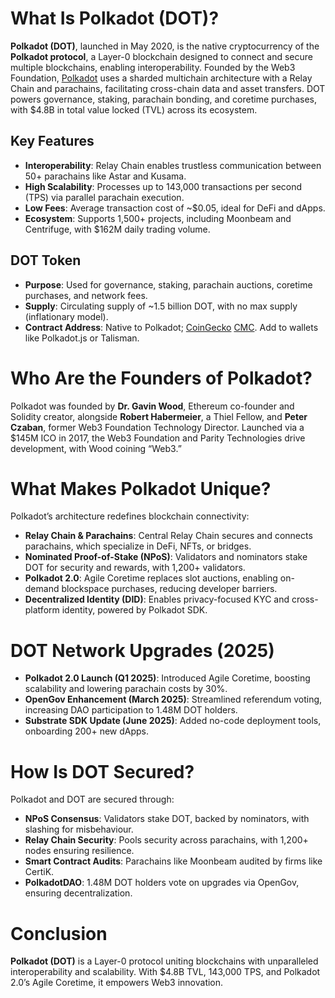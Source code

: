 # What Is Polkadot (DOT)?

**Polkadot (DOT)**, launched in May 2020, is the native cryptocurrency of the **Polkadot protocol**, a Layer-0 blockchain designed to connect and secure multiple blockchains, enabling interoperability. Founded by the Web3 Foundation, [Polkadot](https://polkadot.com/) uses a sharded multichain architecture with a Relay Chain and parachains, facilitating cross-chain data and asset transfers. DOT powers governance, staking, parachain bonding, and coretime purchases, with $4.8B in total value locked (TVL) across its ecosystem.

## Key Features
- **Interoperability**: Relay Chain enables trustless communication between 50+ parachains like Astar and Kusama.
- **High Scalability**: Processes up to 143,000 transactions per second (TPS) via parallel parachain execution.
- **Low Fees**: Average transaction cost of ~$0.05, ideal for DeFi and dApps.
- **Ecosystem**: Supports 1,500+ projects, including Moonbeam and Centrifuge, with $162M daily trading volume.

## DOT Token
- **Purpose**: Used for governance, staking, parachain auctions, coretime purchases, and network fees.
- **Supply**: Circulating supply of ~1.5 billion DOT, with no max supply (inflationary model).
- **Contract Address**: Native to Polkadot; [CoinGecko](https://www.coingecko.com/en/coins/polkadot) [CMC](https://coinmarketcap.com/currencies/polkadot-new/). Add to wallets like Polkadot.js or Talisman.

# Who Are the Founders of Polkadot?

Polkadot was founded by **Dr. Gavin Wood**, Ethereum co-founder and Solidity creator, alongside **Robert Habermeier**, a Thiel Fellow, and **Peter Czaban**, former Web3 Foundation Technology Director. Launched via a $145M ICO in 2017, the Web3 Foundation and Parity Technologies drive development, with Wood coining “Web3.”

# What Makes Polkadot Unique?

Polkadot’s architecture redefines blockchain connectivity:

- **Relay Chain & Parachains**: Central Relay Chain secures and connects parachains, which specialize in DeFi, NFTs, or bridges.
- **Nominated Proof-of-Stake (NPoS)**: Validators and nominators stake DOT for security and rewards, with 1,200+ validators.
- **Polkadot 2.0**: Agile Coretime replaces slot auctions, enabling on-demand blockspace purchases, reducing developer barriers.
- **Decentralized Identity (DID)**: Enables privacy-focused KYC and cross-platform identity, powered by Polkadot SDK.

# DOT Network Upgrades (2025)

- **Polkadot 2.0 Launch (Q1 2025)**: Introduced Agile Coretime, boosting scalability and lowering parachain costs by 30%.
- **OpenGov Enhancement (March 2025)**: Streamlined referendum voting, increasing DAO participation to 1.48M DOT holders.
- **Substrate SDK Update (June 2025)**: Added no-code deployment tools, onboarding 200+ new dApps.

# How Is DOT Secured?

Polkadot and DOT are secured through:

- **NPoS Consensus**: Validators stake DOT, backed by nominators, with slashing for misbehaviour.
- **Relay Chain Security**: Pools security across parachains, with 1,200+ nodes ensuring resilience.
- **Smart Contract Audits**: Parachains like Moonbeam audited by firms like CertiK.
- **PolkadotDAO**: 1.48M DOT holders vote on upgrades via OpenGov, ensuring decentralization.

# Conclusion

**Polkadot (DOT)** is a Layer-0 protocol uniting blockchains with unparalleled interoperability and scalability. With $4.8B TVL, 143,000 TPS, and Polkadot 2.0’s Agile Coretime, it empowers Web3 innovation. 